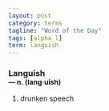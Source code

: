 ```yaml
---
layout: post
category: terms
tagline: "Word of the Day"
tags: [alpha_l]
term: languish
---
```


<h3>Languish<br/> <small>&mdash; n. (lang<span>&middot;</span>uish)</small></h3>
<p><ol><li>drunken speech</li>
</ol></p>
